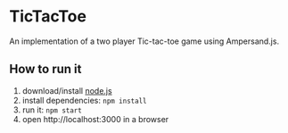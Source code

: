# TicTacToe

An implementation of a two player Tic-tac-toe game using Ampersand.js.

## How to run it

1. download/install [node.js](http://nodejs.org/)
1. install dependencies: `npm install`
1. run it: `npm start`
1. open http://localhost:3000 in a browser

